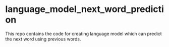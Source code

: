 # language_model_next_word_prediction
This repo contains the code for creating language model which can predict the next word using previous words. 

